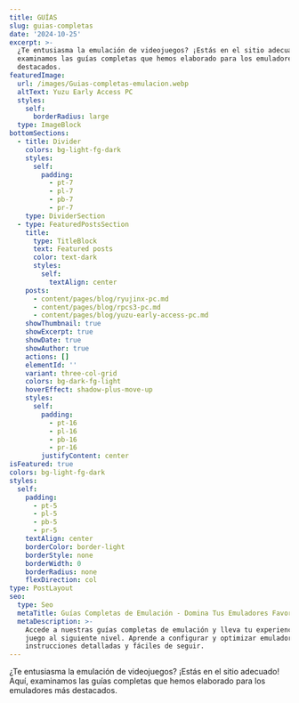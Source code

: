 ```yaml
---
title: GUÍAS
slug: guias-completas
date: '2024-10-25'
excerpt: >-
  ¿Te entusiasma la emulación de videojuegos? ¡Estás en el sitio adecuado! Aquí,
  examinamos las guías completas que hemos elaborado para los emuladores más
  destacados.
featuredImage:
  url: /images/Guias-completas-emulacion.webp
  altText: Yuzu Early Access PC
  styles:
    self:
      borderRadius: large
  type: ImageBlock
bottomSections:
  - title: Divider
    colors: bg-light-fg-dark
    styles:
      self:
        padding:
          - pt-7
          - pl-7
          - pb-7
          - pr-7
    type: DividerSection
  - type: FeaturedPostsSection
    title:
      type: TitleBlock
      text: Featured posts
      color: text-dark
      styles:
        self:
          textAlign: center
    posts:
      - content/pages/blog/ryujinx-pc.md
      - content/pages/blog/rpcs3-pc.md
      - content/pages/blog/yuzu-early-access-pc.md
    showThumbnail: true
    showExcerpt: true
    showDate: true
    showAuthor: true
    actions: []
    elementId: ''
    variant: three-col-grid
    colors: bg-dark-fg-light
    hoverEffect: shadow-plus-move-up
    styles:
      self:
        padding:
          - pt-16
          - pl-16
          - pb-16
          - pr-16
        justifyContent: center
isFeatured: true
colors: bg-light-fg-dark
styles:
  self:
    padding:
      - pt-5
      - pl-5
      - pb-5
      - pr-5
    textAlign: center
    borderColor: border-light
    borderStyle: none
    borderWidth: 0
    borderRadius: none
    flexDirection: col
type: PostLayout
seo:
  type: Seo
  metaTitle: Guías Completas de Emulación - Domina Tus Emuladores Favoritos
  metaDescription: >-
    Accede a nuestras guías completas de emulación y lleva tu experiencia de
    juego al siguiente nivel. Aprende a configurar y optimizar emuladores con
    instrucciones detalladas y fáciles de seguir.
---
```

<div style="text-align: left">¿Te entusiasma la emulación de videojuegos? ¡Estás en el sitio adecuado! Aquí, examinamos las guías completas que hemos elaborado para los emuladores más destacados.</div>

